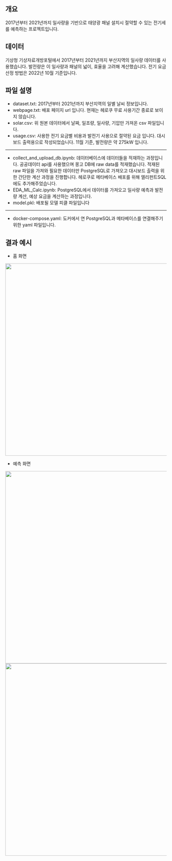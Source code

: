 ## 개요
2017년부터 2021년까지 일사량을 기반으로 태양광 패널 설치시 절약할 수 있는 전기세를 예측하는 프로젝트입니다.

## 데이터
기상청 기상자료개방포털에서 2017년부터 2021년까지 부산지역의 일사량 데이터를 사용했습니다. 발전량은 이 일사량과 패널의 넓이, 효율을 고려해 계산했습니다. 전기 요금 산정 방법은 2022년 10월 기준입니다.

## 파일 설명

- dataset.txt: 2017년부터 2021년까지 부산지역의 일별 날씨 정보입니다.
- webpage.txt: 배포 페이지 url 입니다. 현재는 헤로쿠 무료 사용기간 종료로 보이지 않습니다.
- solar.csv: 위 원본 데이터에서 날짜, 일조량, 일사량, 기압만 가져온 csv 파일입니다.
- usage.csv: 사용한 전기 요금별 비용과 발전기 사용으로 절약된 요금 입니다. 대시보드 출력용으로 작성되었습니다. 11월 기준, 발전량은 약 275kW 입니다.
---
- collect_and_upload_db.ipynb: 데이터베이스에 데이터들을 적재하는 과정입니다. 공공데이터 api를 사용했으며 몽고 DB에 raw data를 적재했습니다. 적재된 raw 파일을 가져와 필요한 데이터만 PostgreSQL로 가져오고 대시보드 출력을 위한 간단한 계산 과정을 진행합니다. 헤로쿠로 메타베이스 배포를 위해 엘리펀트SQL에도 추가해주었습니다. 
- EDA_ML_Calc.ipynb: PostgreSQL에서 데이터를 가져오고 일사량 예측과 발전량 계산, 예상 요금을 계산하는 과정입니다.
- model.pkl: 배포될 모델 피클 파일입니다
---
- docker-compose.yaml: 도커에서 연 PostgreSQL과 메타베이스를 연결해주기 위한 yaml 파일입니다.

## 결과 예시

- 홈 화면
<img src="https://user-images.githubusercontent.com/94027045/220024837-e98cc86f-3802-4be8-aaab-acd89cc70719.png" width=600>

- 예측 화면
<img src="https://user-images.githubusercontent.com/94027045/220030823-2736fabf-ef7f-4a63-9a7d-cc34d2837dbb.png" width=600>

<img src="https://user-images.githubusercontent.com/94027045/220030919-24beb265-993d-4e2e-af06-0ffe49ff78a6.png" width=600>
